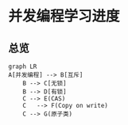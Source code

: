 # 并发编程学习进度

## 总览

```mermaid
graph LR
A[并发编程] --> B[互斥]
    B --> C[无锁]
    B --> D[有锁]
    C --> E(CAS)
    C	--> F(Copy on write)
    C --> G(原子类)
```